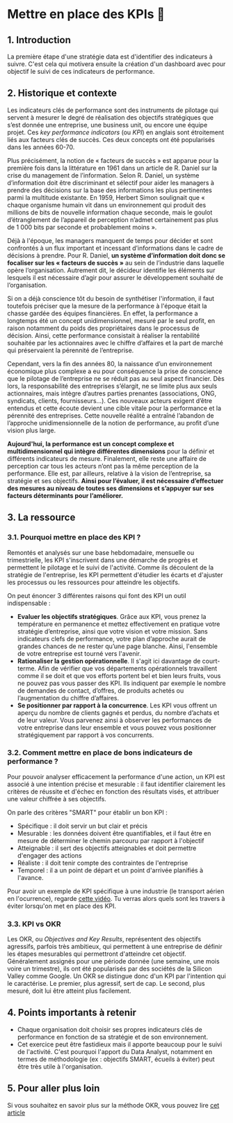 # Mettre en place des KPIs 📶

## 1. Introduction
La première étape d'une stratégie data est d'identifier des indicateurs à suivre. C'est cela qui motivera ensuite la création d'un dashboard avec pour objectif le suivi de ces indicateurs de performance.

## 2. Historique et contexte
Les indicateurs clés de performance sont des instruments de pilotage qui servent à mesurer le degré de réalisation des objectifs stratégiques que s’est donnée une entreprise, une business unit, ou encore une équipe projet. Ces *key performance indicators* (ou *KPI*) en anglais sont étroitement liés aux facteurs clés de succès. Ces deux concepts ont été popularisés dans les années 60-70.

Plus précisément, la notion de « facteurs de succès » est apparue pour la première fois dans la littérature en 1961 dans un article de R. Daniel sur la crise du management de l’information. Selon R. Daniel, un système d’information doit être discriminant et sélectif pour aider les managers à prendre des décisions sur la base des informations les plus pertinentes parmi la multitude existante. En 1959, Herbert Simon soulignait que « chaque organisme humain vit dans un environnement qui produit des millions de bits de nouvelle information chaque seconde, mais le goulot d’étranglement de l’appareil de perception n’admet certainement pas plus de 1 000 bits par seconde et probablement moins ». 

Déjà à l'époque, les managers manquent de temps pour décider et sont confrontés à un flux important et incessant d’informations dans le cadre de décisions à prendre. Pour R. Daniel, **un système d’information doit donc se focaliser sur les « facteurs de succès »** au sein de l’industrie dans laquelle opère l’organisation. Autrement dit, le décideur identifie les éléments sur lesquels il est nécessaire d’agir pour assurer le développement souhaité de l’organisation. 

Si on a déjà conscience tôt du besoin de synthétiser l'information, il faut toutefois préciser que la mesure de la performance à l'époque était la chasse gardée des équipes financières. En effet, la performance a longtemps été un concept unidimensionnel, mesuré par le seul profit, en raison notamment du poids des propriétaires dans le processus de décision. Ainsi, cette performance consistait à réaliser la rentabilité souhaitée par les actionnaires avec le chiffre d’affaires et la part de marché qui préservaient la pérennité de l’entreprise.

Cependant, vers la fin des années 80, la naissance d’un environnement économique plus complexe a eu pour conséquence la prise de conscience que le pilotage de l’entreprise ne se réduit pas au seul aspect financier. Dès lors, la responsabilité des entreprises s’élargit, ne se limite plus aux seuls actionnaires, mais intègre d’autres parties prenantes (associations, ONG, syndicats, clients, fournisseurs…). Ces nouveaux acteurs exigent d’être entendus et cette écoute devient une cible vitale pour la performance et la pérennité des entreprises. Cette nouvelle réalité a entraîné l’abandon de l’approche unidimensionnelle de la notion de performance, au profit d’une vision plus large.

**Aujourd'hui, la performance est un concept complexe et multidimensionnel qui intègre différentes dimensions** pour la définir et différents indicateurs de mesure. Finalement, elle reste une affaire de perception car tous les acteurs n’ont pas la même perception de la performance. Elle est, par ailleurs, relative à la vision de l’entreprise, sa stratégie et ses objectifs. **Ainsi pour l’évaluer, il est nécessaire d’effectuer des mesures au niveau de toutes ses dimensions et s’appuyer sur ses facteurs déterminants pour l’améliorer.**

## 3. La ressource

### 3.1. Pourquoi mettre en place des KPI ?

Remontés et analysés sur une base hebdomadaire, mensuelle ou trimestrielle, les KPI s'inscrivent dans une démarche de progrès et permettent le pilotage et le suivi de l'activité. Comme ils découlent de la stratégie de l'entreprise, les KPI permettent d'étudier les écarts et d'ajuster les processus ou les ressources pour atteindre les objectifs.

On peut énoncer 3 différentes raisons qui font des KPI un outil indispensable : 
- **Evaluer les objectifs stratégiques**. Grâce aux KPI, vous prenez la température en permanence et mettez effectivement en pratique votre stratégie d’entreprise, ainsi que votre vision et votre mission. Sans indicateurs clefs de performance, votre plan d’approche aurait de grandes chances de ne rester qu’une page blanche. Ainsi, l'ensemble de votre entreprise est tourné vers l'avenir.
- **Rationaliser la gestion opérationnelle**. Il s'agit ici davantage de court-terme.  Afin de vérifier que vos départements opérationnels travaillent comme il se doit et que vos efforts portent bel et bien leurs fruits, vous ne pouvez pas vous passer des KPI. Ils indiquent par exemple le nombre de demandes de contact, d’offres, de produits achetés ou l’augmentation du chiffre d’affaires.
- **Se positionner par rapport à la concurrence**. Les KPI vous offrent un aperçu du nombre de clients gagnés et perdus, du nombre d’achats et de leur valeur. Vous parvenez ainsi à observer les performances de votre entreprise dans leur ensemble et vous pouvez vous positionner stratégiquement par rapport à vos concurrents.

### 3.2. Comment mettre en place de bons indicateurs de performance ?

Pour pouvoir analyser efficacement la performance d'une action, un KPI est associé à une intention précise et mesurable : il faut identifier clairement les critères de réussite et d'échec en fonction des résultats visés, et attribuer une valeur chiffrée à ses objectifs.

On parle des critères "SMART" pour établir un bon KPI :
- Spécifique : il doit servir un but clair et précis
- Mesurable : les données doivent être quantifiables, et il faut être en mesure de déterminer le chemin parcouru par rapport à l'objectif
- Atteignable : il sert des objectifs atteignables et doit permettre d'engager des actions
- Réaliste : il doit tenir compte des contraintes de l'entreprise
- Temporel : il a un point de départ et un point d'arrivée planifiés à l'avance.

Pour avoir un exemple de KPI spécifique à une industrie (le transport aérien en l'ocurrence), regarde [cette vidéo](https://www.xerficanal.com/strategie-management/emission/Philippe-Gattet-Comprendre-les-KPI-;-les-indicateurs-cles-de-performance_3707.html). Tu verras alors quels sont les travers à éviter lorsqu'on met en place des KPI.

### 3.3. KPI vs OKR

Les OKR, ou *Objectives and Key Results*, représentent des objectifs agressifs, parfois très ambitieux, qui permettent à une entreprise de définir les étapes mesurables qui permettront d'atteindre cet objectif. Généralement assignés pour une période donnée (une semaine, une mois voire un trimestre), ils ont été popularisés par des sociétés de la Silicon Valley comme Google. Un OKR se distingue donc d'un KPI par l'intention qui le caractérise. Le premier, plus agressif, sert de cap. Le second, plus mesuré, doit lui être atteint plus facilement.

## 4. Points importants à retenir
- Chaque organisation doit choisir ses propres indicateurs clés de performance en fonction de sa stratégie et de son environnement. 
- Cet exercice peut être fastidieux mais il apporte beaucoup pour le suivi de l'activité. C'est pourquoi l'apport du Data Analyst, notamment en termes de méthodologie (ex : objectifs SMART, écueils à éviter) peut être très utile à l'organisation.

## 5. Pour aller plus loin
Si vous souhaitez en savoir plus sur la méthode OKR, vous pouvez lire [cet article](https://www.1min30.com/definitions-marketing/la-methode-okr-1287488895)
